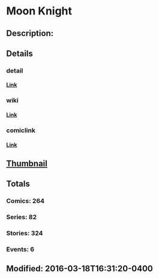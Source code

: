 # Moon Knight
## Description: 
## Details
### detail
#### [Link](http://marvel.com/comics/characters/1009452/moon_knight?utm_campaign=apiRef&utm_source=225578a89fc76f3d20fbffda5d17a88d)
### wiki
#### [Link](http://marvel.com/universe/Moon_Knight_(Marc_Spector)?utm_campaign=apiRef&utm_source=225578a89fc76f3d20fbffda5d17a88d)
### comiclink
#### [Link](http://marvel.com/comics/characters/1009452/moon_knight?utm_campaign=apiRef&utm_source=225578a89fc76f3d20fbffda5d17a88d)
## [Thumbnail](http://i.annihil.us/u/prod/marvel/i/mg/3/30/52028af90e516.jpg)
## Totals
### Comics: 264
### Series: 82
### Stories: 324
### Events: 6
## Modified: 2016-03-18T16:31:20-0400